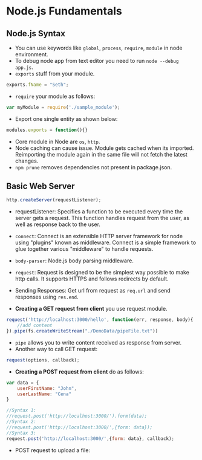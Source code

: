 # Node.js Fundamentals
## Node.js Syntax
* You can use keywords like `global`, `process`, `require`, `module` in node environment.
* To debug node app from text editor you need to run `node --debug app.js`.
* `exports` stuff from your module.
```js
exports.fName = "Seth";
```
* `require` your module as follows:
```js
var myModule = require('./sample_module'); 
```
* Export one single entity as shown below:
```js
modules.exports = function(){} 
```
* Core module in Node are `os`, `http`.
* Node caching can cause issue. Module gets cached when its imported. Reimporting the module again in the same file will not fetch the latest changes.
* `npm prune` removes dependencies not present in package.json.
## Basic Web Server
```js
http.createServer(requestListener);
```
* requestListener: Specifies a function to be executed every time the server gets a request. This function handles request from the user, as well as response back to the user.

* `connect`: Connect is an extensible HTTP server framework for node using "plugins" known as middleware. Connect is a simple framework to glue together various "middleware" to handle requests. 
* `body-parser`: Node.js body parsing middleware.
* `request`: Request is designed to be the simplest way possible to make http calls. It supports HTTPS and follows redirects by default.
* Sending Responses: Get url from request as `req.url` and send responses using `res.end`.
* **Creating a GET request from client** you use request module.
```js
request('http://localhost:3000/hello', function(err, response, body){
    //add content
}).pipe(fs.createWriteStream("./DemoData/pipeFile.txt"))
```
* `pipe` allows you to write content received as response from server.
* Another way to call GET request:
```js
request(options, callback);
```
* **Creating a POST request from client** do as follows:
```js
var data = {
    userFirstName: "John",
    userLastName: "Cena"
}

//Syntax 1:
//request.post('http://localhost:3000/').form(data);
//Syntax 2:
//request.post('http://localhost:3000/',{form: data});
//Syntax 3:
request.post('http://localhost:3000/',{form: data}, callback);
```

* POST request to upload a file:
```js

```